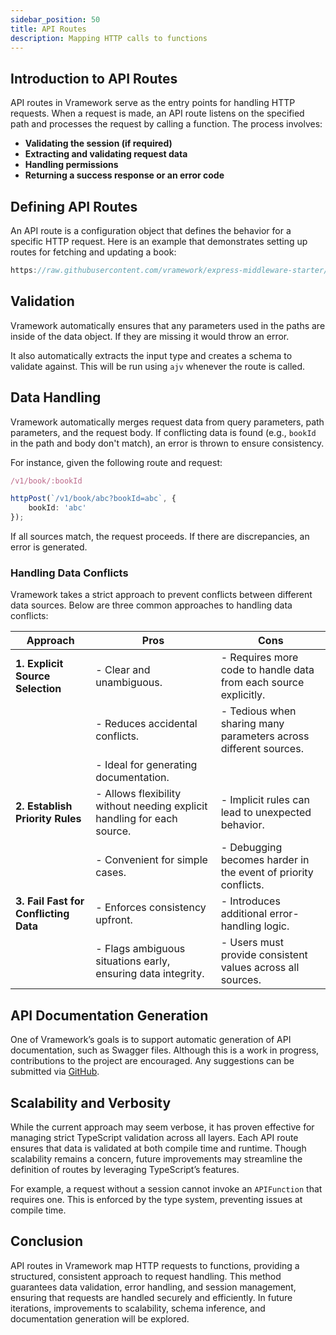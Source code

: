 ```yaml
---
sidebar_position: 50 
title: API Routes  
description: Mapping HTTP calls to functions  
---
```


## Introduction to API Routes

API routes in Vramework serve as the entry points for handling HTTP requests. When a request is made, an API route listens on the specified path and processes the request by calling a function. The process involves:

- **Validating the session (if required)**
- **Extracting and validating request data**
- **Handling permissions**
- **Returning a success response or an error code**

## Defining API Routes

An API route is a configuration object that defines the behavior for a specific HTTP request. Here is an example that demonstrates setting up routes for fetching and updating a book:

```typescript reference title="book.function.ts"
https://raw.githubusercontent.com/vramework/express-middleware-starter/blob/master/src/books.function.ts
```


## Validation

Vramework automatically ensures that any parameters used in the paths are inside of the data object. If they are missing it would throw an error.

It also automatically extracts the input type and creates a schema to validate against. This will be run using `ajv` whenever the route is called.

## Data Handling

Vramework automatically merges request data from query parameters, path parameters, and the request body. If conflicting data is found (e.g., `bookId` in the path and body don't match), an error is thrown to ensure consistency. 

For instance, given the following route and request:

```typescript
/v1/book/:bookId
```

```typescript
httpPost(`/v1/book/abc?bookId=abc`, {
    bookId: 'abc'
});
```

If all sources match, the request proceeds. If there are discrepancies, an error is generated.

### Handling Data Conflicts

Vramework takes a strict approach to prevent conflicts between different data sources. Below are three common approaches to handling data conflicts:

| **Approach**                         | **Pros**                                                                 | **Cons**                                                                    |
|--------------------------------------|--------------------------------------------------------------------------|-----------------------------------------------------------------------------|
| **1. Explicit Source Selection**     | - Clear and unambiguous.                                                 | - Requires more code to handle data from each source explicitly.            |
|                                      | - Reduces accidental conflicts.                                          | - Tedious when sharing many parameters across different sources.            |
|                                      | - Ideal for generating documentation.                                    |                                                                             |
| **2. Establish Priority Rules**      | - Allows flexibility without needing explicit handling for each source.  | - Implicit rules can lead to unexpected behavior.                           |
|                                      | - Convenient for simple cases.                                           | - Debugging becomes harder in the event of priority conflicts.              |
| **3. Fail Fast for Conflicting Data**| - Enforces consistency upfront.                                          | - Introduces additional error-handling logic.                               |
|                                      | - Flags ambiguous situations early, ensuring data integrity.             | - Users must provide consistent values across all sources.                  |

## API Documentation Generation

One of Vramework’s goals is to support automatic generation of API documentation, such as Swagger files. Although this is a work in progress, contributions to the project are encouraged. Any suggestions can be submitted via [GitHub](https://github.com/vramework/vramework).

## Scalability and Verbosity

While the current approach may seem verbose, it has proven effective for managing strict TypeScript validation across all layers. Each API route ensures that data is validated at both compile time and runtime. Though scalability remains a concern, future improvements may streamline the definition of routes by leveraging TypeScript’s features.

For example, a request without a session cannot invoke an `APIFunction` that requires one. This is enforced by the type system, preventing issues at compile time.

## Conclusion

API routes in Vramework map HTTP requests to functions, providing a structured, consistent approach to request handling. This method guarantees data validation, error handling, and session management, ensuring that requests are handled securely and efficiently. In future iterations, improvements to scalability, schema inference, and documentation generation will be explored.